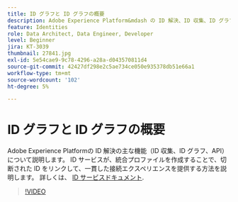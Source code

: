 ```yaml
---
title: ID グラフと ID グラフの概要
description: Adobe Experience Platform&mdash の ID 解決、ID 収集、ID グラフ、API の主な機能について説明します。 ID サービスが、統合プロファイルを作成することで、切断された ID をリンクして、一貫した接続エクスペリエンスを提供する方法を説明します。
feature: Identities
role: Data Architect, Data Engineer, Developer
level: Beginner
jira: KT-3039
thumbnail: 27841.jpg
exl-id: 5e54cae9-9c78-4296-a28a-d043570811d4
source-git-commit: 42427df298e2c5ae734ce050e935378db51e66a1
workflow-type: tm+mt
source-wordcount: '102'
ht-degree: 5%

---
```


# ID グラフと ID グラフの概要

Adobe Experience Platformの ID 解決の主な機能（ID 収集、ID グラフ、API）について説明します。 ID サービスが、統合プロファイルを作成することで、切断された ID をリンクして、一貫した接続エクスペリエンスを提供する方法を説明します。 詳しくは、 [ID サービスドキュメント](https://experienceleague.adobe.com/docs/experience-platform/identity/home.html?lang=ja).

>[!VIDEO](https://video.tv.adobe.com/v/27841?quality=12&learn=on)


